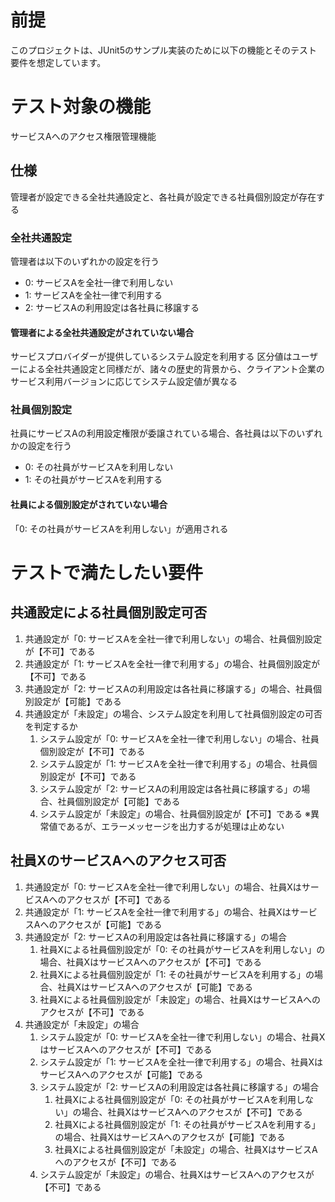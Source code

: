 # 前提
このプロジェクトは、JUnit5のサンプル実装のために以下の機能とそのテスト要件を想定しています。

# テスト対象の機能
サービスAへのアクセス権限管理機能

## 仕様
管理者が設定できる全社共通設定と、各社員が設定できる社員個別設定が存在する

### 全社共通設定
管理者は以下のいずれかの設定を行う
- 0: サービスAを全社一律で利用しない
- 1: サービスAを全社一律で利用する
- 2: サービスAの利用設定は各社員に移譲する

#### 管理者による全社共通設定がされていない場合
サービスプロバイダーが提供しているシステム設定を利用する
区分値はユーザーによる全社共通設定と同様だが、諸々の歴史的背景から、クライアント企業のサービス利用バージョンに応じてシステム設定値が異なる

### 社員個別設定
社員にサービスAの利用設定権限が委譲されている場合、各社員は以下のいずれかの設定を行う
- 0: その社員がサービスAを利用しない
- 1: その社員がサービスAを利用する

#### 社員による個別設定がされていない場合
「0: その社員がサービスAを利用しない」が適用される


# テストで満たしたい要件
## 共通設定による社員個別設定可否
1. 共通設定が「0: サービスAを全社一律で利用しない」の場合、社員個別設定が【不可】である
1. 共通設定が「1: サービスAを全社一律で利用する」の場合、社員個別設定が【不可】である
1. 共通設定が「2: サービスAの利用設定は各社員に移譲する」の場合、社員個別設定が【可能】である
1. 共通設定が「未設定」の場合、システム設定を利用して社員個別設定の可否を判定するか
	1. システム設定が「0: サービスAを全社一律で利用しない」の場合、社員個別設定が【不可】である
	1. システム設定が「1: サービスAを全社一律で利用する」の場合、社員個別設定が【不可】である
	1. システム設定が「2: サービスAの利用設定は各社員に移譲する」の場合、社員個別設定が【可能】である
	1. システム設定が「未設定」の場合、社員個別設定が【不可】である
		※異常値であるが、エラーメッセージを出力するが処理は止めない

## 社員XのサービスAへのアクセス可否
1. 共通設定が「0: サービスAを全社一律で利用しない」の場合、社員XはサービスAへのアクセスが【不可】である
1. 共通設定が「1: サービスAを全社一律で利用する」の場合、社員XはサービスAへのアクセスが【可能】である
1. 共通設定が「2: サービスAの利用設定は各社員に移譲する」の場合
	1. 社員Xによる社員個別設定が「0: その社員がサービスAを利用しない」の場合、社員XはサービスAへのアクセスが【不可】である
	1. 社員Xによる社員個別設定が「1: その社員がサービスAを利用する」の場合、社員XはサービスAへのアクセスが【可能】である
	1. 社員Xによる社員個別設定が「未設定」の場合、社員XはサービスAへのアクセスが【不可】である
1. 共通設定が「未設定」の場合
	1. システム設定が「0: サービスAを全社一律で利用しない」の場合、社員XはサービスAへのアクセスが【不可】である
	1. システム設定が「1: サービスAを全社一律で利用する」の場合、社員XはサービスAへのアクセスが【可能】である
	1. システム設定が「2: サービスAの利用設定は各社員に移譲する」の場合
		1. 社員Xによる社員個別設定が「0: その社員がサービスAを利用しない」の場合、社員XはサービスAへのアクセスが【不可】である
		1. 社員Xによる社員個別設定が「1: その社員がサービスAを利用する」の場合、社員XはサービスAへのアクセスが【可能】である
		1. 社員Xによる社員個別設定が「未設定」の場合、社員XはサービスAへのアクセスが【不可】である
	1. システム設定が「未設定」の場合、社員XはサービスAへのアクセスが【不可】である
